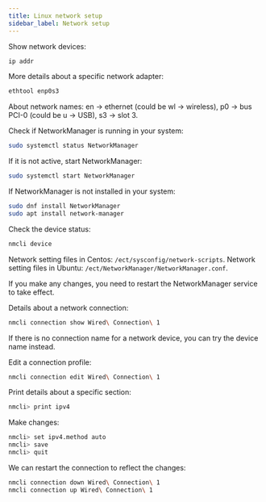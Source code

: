 ```yaml
---
title: Linux network setup
sidebar_label: Network setup
---
```


Show network devices:
```bash
ip addr
```

More details about a specific network adapter:
```bash
ethtool enp0s3
```

About network names: en → ethernet (could be wl → wireless), p0 → bus PCI-0
(could be u → USB), s3 → slot 3.

Check if NetworkManager is running in your system:
```bash
sudo systemctl status NetworkManager
```

If it is not active, start NetworkManager:
```bash
sudo systemctl start NetworkManager
```

If NetworkManager is not installed in your system:
```bash
sudo dnf install NetworkManager
sudo apt install network-manager
```

Check the device status:
```bash
nmcli device
```

Network setting files in Centos: `/ect/sysconfig/network-scripts`.
Network setting files in Ubuntu: `/ect/NetworkManager/NetworkManager.conf`.

If you make any changes, you need to restart the NetworkManager service to take
effect.

Details about a network connection:
```bash
nmcli connection show Wired\ Connection\ 1
```

If there is no connection name for a network device, you can try the device name
instead.

Edit a connection profile:
```bash
nmcli connection edit Wired\ Connection\ 1
```

Print details about a specific section:
```bash
nmcli> print ipv4
```

Make changes:
```bash
nmcli> set ipv4.method auto
nmcli> save
nmcli> quit
```

We can restart the connection to reflect the changes:
```bash
nmcli connection down Wired\ Connection\ 1
nmcli connection up Wired\ Connection\ 1
```
